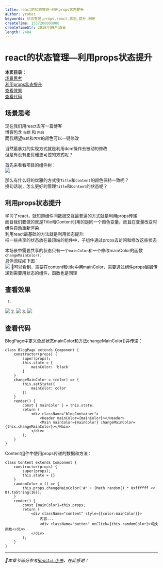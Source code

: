 ```yaml
---
title: react的状态管理—利用props状态提升
author: yrobot
keywords: 状态管理,props,react,状态,提升,利用
createTime: 1537200000000
createTimeStr: 2018年09月18日
length: 2494
---
```

# react的状态管理—利用props状态提升  
__本页目录：__   
[场景思考](#index)  
[利用props状态提升](#props)  
[查看效果](#result)  
[查看代码](#code)  

<a id='index'></a>

## 场景思考
现在我们用react去写一篇博客  
博客包含 `标题` 和 `内容`  
而我期望`标题`和`内容`的颜色可以一键修改  

当然最暴力的实现方式就是利用dom操作去被动的修改  
但是有没有更优雅更可控的方式呢？  

首先来看看项目的组件树：  
![](https://ws1.sinaimg.cn/large/006tNbRwgy1fvekxo7hlhj30c00aj0sy.jpg)

那么有什么好的优雅的方式使`Title`和`Content`的颜色保持一致呢？  
换句话说，怎么更好的管理`Title`和`Content`的状态呢？  


<a id='props'></a>

## 利用props状态提升
学习了react，就知道组件间数据交互最普遍的方式就是利用props传递  
而目我们要做的就是Title和Content引用的是同一个颜色变量，而且在变量改变时组件自动重新渲染  
利用react最基础的方法就是利用状态提升:  
把一些共享的状态放在最顶端的组件中，子组件通过props去访问和修改这些状态  

本场景中需要共享的状态只有一个`mainColor`和一个修改mainColor的函数`changeMainColor()`  
具体流程如下图：  
![](https://ws1.sinaimg.cn/large/006tNbRwgy1fvexnc4cbcj30ss0poacx.jpg)
可以看到，需要在content和title中用mainColor，需要通过组件props层层传递到需要用状态的组件，函数也是同理  

<a id='result'></a>

## 查看效果
1. 
![](https://ws3.sinaimg.cn/large/006tNbRwgy1fvey3e0sw6j31kw0lmdoe.jpg)
2. 
![](https://ws1.sinaimg.cn/large/006tNbRwgy1fvey3n6qu4j31kw0n1aju.jpg)
3. 
![](https://ws4.sinaimg.cn/large/006tNbRwgy1fvey3xqxwpj31kw0nntin.jpg)


<a id='code'></a>

## 查看代码

BlogPage中定义全局状态mainColor和方法changeMainColor()并传递： 
```
class BlogPage extends Component {
    constructor(props) {
        super(props);
        this.state = {
            mainColor: 'black'
        }
    }
    changeMainColor = (color) => {
        this.setState({
            mainColor: color
        })
    }
    render() {
        const { mainColor } = this.state;
        return (
            <div className="blogContainer">
                <Header mainColor={mainColor}></Header>
                <Main mainColor={mainColor} changeMainColor={this.changeMainColor}></Main>
            </div>
        );
    }
}
```
Content组件中使用props传递的数据和方法：
```
class Content extends Component {
    constructor(props) {
        super(props);
        this.state = {}
    }
    randomColor = () => {
        this.props.changeMainColor('#' + (Math.random() * 0xffffff << 0).toString(16));
    }
    render() {
        const {mainColor}=this.props;
        return (
            <div className="content" style={{color:mainColor}}>
                内容...
                <div className="button" onClick={this.randomColor}>切换颜色</div>
            </div>
        );
    }
}
```


--- 
*本章节部分参考[React.js 小书](http://huziketang.mangojuice.top/books/react/lesson29)，在此感谢！*


